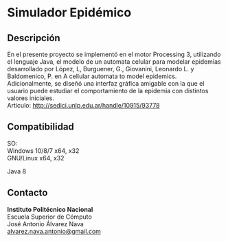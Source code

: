 # Simulador Epidémico

## Descripción

En el presente proyecto se implementó en el motor Processing 3, utilizando el lenguaje Java, el modelo de un automata celular para modelar epidemias desarrollado por López, L, Burguener, G., Giovanini, Leonardo L. y Baldomenico, P. en A cellular automata to model epidemics. Adicionalmente, se diseñó una interfaz gráfica amigable con la que el usuario puede estudiar el comportamiento de la epidemia con distintos valores iniciales.    
Artículo: http://sedici.unlp.edu.ar/handle/10915/93778

## Compatibilidad  

SO:  
Windows 10/8/7  x64, x32  
GNU/Linux x64, x32

Java 8

## Contacto  
**Instituto Politécnico Nacional**  
Escuela Superior de Cómputo    
José Antonio Álvarez Nava  
alvarez.nava.antonio@gmail.com
